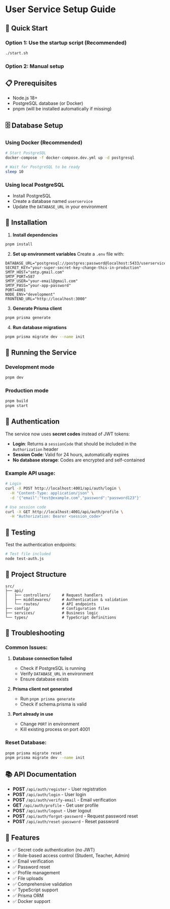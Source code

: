 # User Service Setup Guide

## 🚀 Quick Start

### Option 1: Use the startup script (Recommended)
```bash
./start.sh
```

### Option 2: Manual setup

## 📋 Prerequisites

- Node.js 18+ 
- PostgreSQL database (or Docker)
- pnpm (will be installed automatically if missing)

## 🗄️ Database Setup

### Using Docker (Recommended)
```bash
# Start PostgreSQL
docker-compose -f docker-compose.dev.yml up -d postgresql

# Wait for PostgreSQL to be ready
sleep 10
```

### Using local PostgreSQL
- Install PostgreSQL
- Create a database named `userservice`
- Update the `DATABASE_URL` in your environment

## 🔧 Installation

1. **Install dependencies**
```bash
pnpm install
```

2. **Set up environment variables**
Create a `.env` file with:
```env
DATABASE_URL="postgresql://postgres:password@localhost:5433/userservice"
SECRET_KEY="your-super-secret-key-change-this-in-production"
SMTP_HOST="smtp.gmail.com"
SMTP_PORT=587
SMTP_USER="your-email@gmail.com"
SMTP_PASS="your-app-password"
PORT=4001
NODE_ENV="development"
FRONTEND_URL="http://localhost:3000"
```

3. **Generate Prisma client**
```bash
pnpm prisma generate
```

4. **Run database migrations**
```bash
pnpm prisma migrate dev --name init
```

## 🚀 Running the Service

### Development mode
```bash
pnpm dev
```

### Production mode
```bash
pnpm build
pnpm start
```

## 🔐 Authentication

The service now uses **secret codes** instead of JWT tokens:

- **Login**: Returns a `sessionCode` that should be included in the `Authorization` header
- **Session Code**: Valid for 24 hours, automatically expires
- **No database storage**: Codes are encrypted and self-contained

### Example API usage:
```bash
# Login
curl -X POST http://localhost:4001/api/auth/login \
  -H "Content-Type: application/json" \
  -d '{"email":"test@example.com","password":"password123"}'

# Use session code
curl -X GET http://localhost:4001/api/auth/profile \
  -H "Authorization: Bearer <session_code>"
```

## 🧪 Testing

Test the authentication endpoints:
```bash
# Test file included
node test-auth.js
```

## 📁 Project Structure

```
src/
├── api/
│   ├── controllers/     # Request handlers
│   ├── middlewares/     # Authentication & validation
│   └── routes/          # API endpoints
├── config/              # Configuration files
├── services/            # Business logic
└── types/               # TypeScript definitions
```

## 🔧 Troubleshooting

### Common Issues:

1. **Database connection failed**
   - Check if PostgreSQL is running
   - Verify `DATABASE_URL` in environment
   - Ensure database exists

2. **Prisma client not generated**
   - Run `pnpm prisma generate`
   - Check if schema.prisma is valid

3. **Port already in use**
   - Change `PORT` in environment
   - Kill existing process on port 4001

### Reset Database:
```bash
pnpm prisma migrate reset
pnpm prisma migrate dev --name init
```

## 📚 API Documentation

- **POST** `/api/auth/register` - User registration
- **POST** `/api/auth/login` - User login
- **POST** `/api/auth/verify-email` - Email verification
- **GET** `/api/auth/profile` - Get user profile
- **POST** `/api/auth/logout` - User logout
- **POST** `/api/auth/forgot-password` - Request password reset
- **POST** `/api/auth/reset-password` - Reset password

## 🌟 Features

- ✅ Secret code authentication (no JWT)
- ✅ Role-based access control (Student, Teacher, Admin)
- ✅ Email verification
- ✅ Password reset
- ✅ Profile management
- ✅ File uploads
- ✅ Comprehensive validation
- ✅ TypeScript support
- ✅ Prisma ORM
- ✅ Docker support
